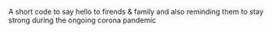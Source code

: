 A short code to say hello to firends & family and also reminding them to stay strong during the ongoing corona pandemic
